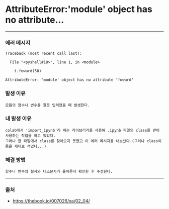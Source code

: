 # AttributeError:'module' object has no attribute... #
---------
### 에러 메시지 ###
```
Traceback (most recent call last):

  File "<pyshell#18>", line 1, in <module>

    t.foward(50)

AttributeError: 'module' object has no attribute 'foward'
```

### 발생 이유 ###
```
모듈의 함수나 변수를 잘못 입력했을 때 발생한다.
```

### 내 발생 이유 ###
```
colab에서 'import_ipynb'라 하는 라이브러리를 사용해 .ipynb 파일의 class를 받아 사용하는 작업을 하고 있었다. 
그러나 한 파일에서 class를 찾아오지 못했고 이 에러 메시지를 내보냈다.(그러나 class이름을 제대로 적었다...)
```

### 해결 방법 ###
```
함수나 변수의 철자와 대소문자가 올바른지 확인한 후 수정한다.
```

-------
### 출처 ###
* <https://thebook.io/007026/xa/02_04/>